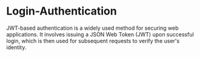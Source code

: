 # Login-Authentication
JWT-based authentication is a widely used method for securing web applications. It involves issuing a JSON Web Token (JWT) upon successful login, which is then used for subsequent requests to verify the user's identity.
